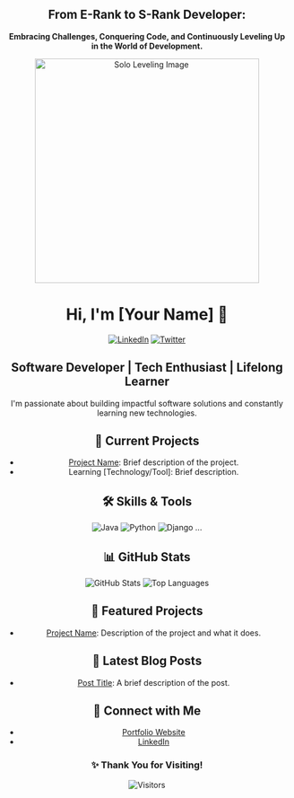 <div align="center">

  ## **From E-Rank to S-Rank Developer:**
  **Embracing Challenges, Conquering Code, and Continuously Leveling Up in the World of Development.**

  <img src="https://example.com/your_solo_leveling_image.jpg" alt="Solo Leveling Image" width="400" />

  # Hi, I'm [Your Name] 👋
  
  [![LinkedIn](https://img.shields.io/badge/LinkedIn-YourName-blue)](https://www.linkedin.com/in/yourname/)
  [![Twitter](https://img.shields.io/badge/Twitter-@YourHandle-1DA1F2)](https://twitter.com/yourhandle)
  
  ## **Software Developer | Tech Enthusiast | Lifelong Learner**

  I'm passionate about building impactful software solutions and constantly learning new technologies.
  
  ## 🔭 **Current Projects**
  - [Project Name](https://github.com/username/project-name): Brief description of the project.
  - Learning [Technology/Tool]: Brief description.
  
  ## 🛠 **Skills & Tools**
  ![Java](https://img.shields.io/badge/Java-%23ED8B00.svg?style=for-the-badge&logo=java&logoColor=white)
  ![Python](https://img.shields.io/badge/Python-3776AB?style=for-the-badge&logo=python&logoColor=white)
  ![Django](https://img.shields.io/badge/Django-092E20?style=for-the-badge&logo=django&logoColor=white)
  ...
  
  ## 📊 **GitHub Stats**
  ![GitHub Stats](https://github-readme-stats.vercel.app/api?username=yourusername&show_icons=true&theme=radical)
  ![Top Languages](https://github-readme-stats.vercel.app/api/top-langs/?username=yourusername&layout=compact&theme=radical)
  
  ## 🚀 **Featured Projects**
  - [Project Name](https://github.com/username/project-name): Description of the project and what it does.
  
  ## 📝 **Latest Blog Posts**
  - [Post Title](https://yourblog.com/post-title): A brief description of the post.
  
  ## 🤝 **Connect with Me**
  - [Portfolio Website](https://yourwebsite.com)
  - [LinkedIn](https://www.linkedin.com/in/yourname/)
  
  ### ✨ **Thank You for Visiting!**
  ![Visitors](https://visitor-badge.glitch.me/badge?page_id=yourusername.yourusername)

</div>
